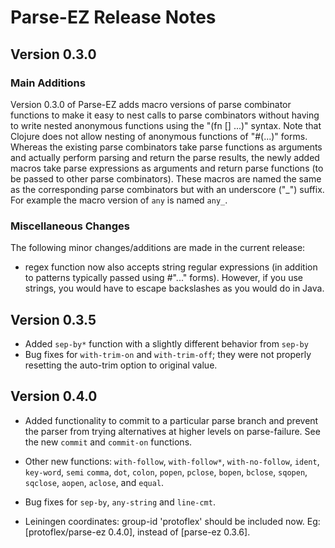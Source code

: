 # Parse-EZ Release Notes

## Version 0.3.0

### Main Additions
Version 0.3.0 of Parse-EZ adds macro versions of parse combinator functions
to make it easy to nest calls to parse combinators without having to write
nested anonymous functions using the "(fn [] ...)" syntax. Note that Clojure
does not allow nesting of anonymous functions of "#(...)" forms.  Whereas
the existing parse combinators take parse functions as arguments and actually
perform parsing and return the parse results, the newly added macros take 
parse expressions as arguments and return parse functions (to be passed 
to other parse combinators).  These macros are named the same as the 
corresponding parse combinators but with an underscore ("\_") suffix. For example
the macro version of `any` is named `any_`.

### Miscellaneous Changes

The following minor changes/additions are made in the current release:

- regex function now also accepts string regular expressions (in addition
  to patterns typically passed using #"..." forms).  However, if you use
  strings, you would have to escape backslashes as you would do in Java.

## Version 0.3.5

- Added `sep-by*` function with a slightly different behavior from `sep-by`
- Bug fixes for `with-trim-on` and `with-trim-off`; they were not properly 
  resetting the auto-trim option to original value.

## Version 0.4.0

- Added functionality to commit to a particular parse branch and prevent
  the parser from trying alternatives at higher levels on parse-failure.
  See the new `commit` and `commit-on` functions.

- Other new functions: `with-follow`, `with-follow*`, `with-no-follow`,
  `ident`, `key-word`, `semi` `comma`, `dot`, `colon`, `popen`, `pclose`,
  `bopen`, `bclose`, `sqopen`, `sqclose`, `aopen`, `aclose`, and `equal`.

- Bug fixes for `sep-by`, `any-string` and `line-cmt`.

- Leiningen coordinates: group-id 'protoflex' should be included now.
  Eg: [protoflex/parse-ez 0.4.0], instead of [parse-ez 0.3.6].

